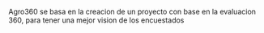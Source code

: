 Agro360 se basa en la creacion de un proyecto con base en la evaluacion 360, para tener una mejor vision de los encuestados